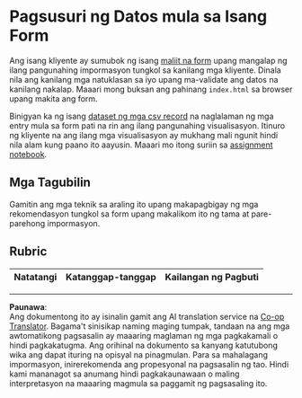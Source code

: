 <!--
CO_OP_TRANSLATOR_METADATA:
{
  "original_hash": "f9d5a7275e046223fa6474477674b810",
  "translation_date": "2025-08-28T02:30:35+00:00",
  "source_file": "2-Working-With-Data/08-data-preparation/assignment.md",
  "language_code": "tl"
}
-->
# Pagsusuri ng Datos mula sa Isang Form

Ang isang kliyente ay sumubok ng isang [maliit na form](../../../../2-Working-With-Data/08-data-preparation/index.html) upang mangalap ng ilang pangunahing impormasyon tungkol sa kanilang mga kliyente. Dinala nila ang kanilang mga natuklasan sa iyo upang ma-validate ang datos na kanilang nakalap. Maaari mong buksan ang pahinang `index.html` sa browser upang makita ang form.

Binigyan ka ng isang [dataset ng mga csv record](../../../../data/form.csv) na naglalaman ng mga entry mula sa form pati na rin ang ilang pangunahing visualisasyon. Itinuro ng kliyente na ang ilang mga visualisasyon ay mukhang mali ngunit hindi nila alam kung paano ito aayusin. Maaari mo itong suriin sa [assignment notebook](assignment.ipynb).

## Mga Tagubilin

Gamitin ang mga teknik sa araling ito upang makapagbigay ng mga rekomendasyon tungkol sa form upang makalikom ito ng tama at pare-parehong impormasyon.

## Rubric

Natatangi | Katanggap-tanggap | Kailangan ng Pagbuti
--- | --- | ---

---

**Paunawa**:  
Ang dokumentong ito ay isinalin gamit ang AI translation service na [Co-op Translator](https://github.com/Azure/co-op-translator). Bagama't sinisikap naming maging tumpak, tandaan na ang mga awtomatikong pagsasalin ay maaaring maglaman ng mga pagkakamali o hindi pagkakatugma. Ang orihinal na dokumento sa kanyang katutubong wika ang dapat ituring na opisyal na pinagmulan. Para sa mahalagang impormasyon, inirerekomenda ang propesyonal na pagsasalin ng tao. Hindi kami mananagot sa anumang hindi pagkakaunawaan o maling interpretasyon na maaaring magmula sa paggamit ng pagsasaling ito.